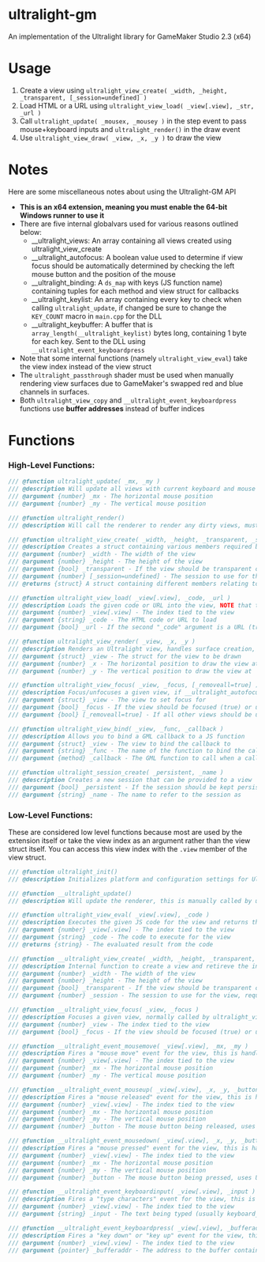 # ultralight-gm
An implementation of the Ultralight library for GameMaker Studio 2.3 (x64)

# Usage
1. Create a view using `ultralight_view_create( _width, _height, _transparent, [_session=undefined] )`
2. Load HTML or a URL using `ultralight_view_load( _view[.view], _str, _url )`
3. Call `ultralight_update( _mousex, _mousey )` in the step event to pass mouse+keyboard inputs and `ultralight_render()` in the draw event
4. Use `ultralight_view_draw( _view, _x, _y )` to draw the view

# Notes
Here are some miscellaneous notes about using the Ultralight-GM API
- **This is an x64 extension, meaning you must enable the 64-bit Windows runner to use it**
- There are five internal globalvars used for various reasons outlined below:
  - \_\_ultralight_views: An array containing all views created using ultralight_view_create
  - \_\_ultralight_autofocus: A boolean value used to determine if view focus should be automatically determined by checking the left mouse button and the position of the mouse
  - \_\_ultralight_binding: A `ds_map` with keys (JS function name) containing tuples for each method and view struct for callbacks
  - \_\_ultralight_keylist: An array containing every key to check when calling `ultralight_update`, if changed be sure to change the `KEY_COUNT` macro in `main.cpp` for the DLL
  - \_\_ultralight_keybuffer: A buffer that is `array_length(__ultralight_keylist)` bytes long, containing 1 byte for each key. Sent to the DLL using `__ultralight_event_keyboardpress`
- Note that some internal functions (namely `ultralight_view_eval`) take the view index instead of the view struct
- The `ultralight_passthrough` shader must be used when manually rendering view surfaces due to GameMaker's swapped red and blue channels in surfaces.
- Both `ultralight_view_copy` and `__ultralight_event_keyboardpress` functions use **buffer addresses** instead of buffer indices

# Functions
### High-Level Functions:
```js
/// @function ultralight_update( _mx, _my )
/// @description Will update all views with current keyboard and mouse input (and position), must be called every frame
/// @argument {number} _mx - The horizontal mouse position
/// @argument {number} _my - The vertical mouse position

/// @function ultralight_render()
/// @description Will call the renderer to render any dirty views, must be called every frame

/// @function ultralight_view_create( _width, _height, _transparent, _session )
/// @description Creates a struct containing various members required by other GML functions to update and render the view
/// @argument {number} _width - The width of the view
/// @argument {number} _height - The height of the view
/// @argument {bool} _transparent - If the view should be transparent or not
/// @argument {number} [_session=undefined] - The session to use for the view, retains localStorage and other things; not required
/// @returns {struct} A struct containing different members relating to the newly created view

/// @function ultralight_view_load( _view[.view], _code, _url )
/// @description Loads the given code or URL into the view, NOTE that the _view argument must be a view index rather than a view struct
/// @argument {number} _view[.view] - The index tied to the view
/// @argument {string} _code - The HTML code or URL to load
/// @argument {bool} _url - If the second "_code" argument is a URL (true) or not (false)

/// @function ultralight_view_render( _view, _x, _y )
/// @description Renders an Ultralight view, handles surface creation, copies the view bitmap if needed, and sets view passthrough shader to swap red and blue channels
/// @argument {struct} _view - The struct for the view to be drawn
/// @argument {number} _x - The horizontal position to draw the view at
/// @argument {number} _y - The vertical position to draw the view at

/// @function ultralight_view_focus( _view, _focus, [_removeall=true] )
/// @description Focus/unfocuses a given view, if __ultralight_autofocus is true then the function will automatically unfocus all views except for the given view
/// @argument {struct} _view - The view to set focus for
/// @argument {bool} _focus - If the view should be focused (true) or unfocused (false)
/// @argument {bool} [_removeall=true] - If all other views should be unfocused, if not provided then __ultralight_autofocus will be checked

/// @function ultralight_view_bind( _view, _func, _callback )
/// @description Allows you to bind a GML callback to a JS function
/// @argument {struct} _view - The view to bind the callback to
/// @argument {string} _func - The name of the function to bind the callback to
/// @argument {method} _callback - The GML function to call when a callback is recieved from the JS function

/// @function ultralight_session_create( _persistent, _name )
/// @description Creates a new session that can be provided to a view
/// @argument {bool} _persistent - If the session should be kept persistent between launches
/// @argument {string} _name - The name to refer to the session as
```
### Low-Level Functions:
These are considered low level functions because most are used by the extension itself or take the view index as an argument rather than the view struct itself. You can access this view index with the `.view` member of the view struct.
```js
/// @function ultralight_init()
/// @description Initializes platform and configuration settings for Ultralight, this is automatically called by the extension itself so it is recommended NOT to call manually

/// @function __ultralight_update()
/// @description Will update the renderer, this is manually called by ultralight_update and is normally not required to be called manually

/// @function ultralight_view_eval( _view[.view], _code )
/// @description Executes the given JS code for the view and returns the result as a string
/// @argument {number} _view[.view] - The index tied to the view
/// @argument {string} _code - The code to execute for the view
/// @returns {string} - The evaluated result from the code

/// @function __ultralight_view_create( _width, _height, _transparent, _session )
/// @description Internal function to create a view and retireve the index for it, this is called by ultralight_view_create
/// @argument {number} _width - The width of the view
/// @argument {number} _height - The height of the view
/// @argument {bool} _transparent - If the view should be transparent or not
/// @argument {number} _session - The session to use for the view, required for function call (provide -1 if no session is needed)

/// @function __ultralight_view_focus( _view, _focus )
/// @description Focuses a given view, normally called by ultralight_view_focus but can be used for more control
/// @argument {number} _view - The index tied to the view
/// @argument {bool} _focus - If the view should be focused (true) or unfocused (false)

/// @function __ultralight_event_mousemove( _view[.view], _mx, _my )
/// @description Fires a "mouse move" event for the view, this is handled by ultralight_update
/// @argument {number} _view[.view] - The index tied to the view
/// @argument {number} _mx - The horizontal mouse position
/// @argument {number} _my - The vertical mouse position

/// @function __ultralight_event_mouseup( _view[.view], _x, _y, _button )
/// @description Fires a "mouse released" event for the view, this is handled by ultralight_update
/// @argument {number} _view[.view] - The index tied to the view
/// @argument {number} _mx - The horizontal mouse position
/// @argument {number} _my - The vertical mouse position
/// @argument {number} _button - The mouse button being released, uses UltralightButton enum (does not map to GM constants)

/// @function __ultralight_event_mousedown( _view[.view], _x, _y, _button )
/// @description Fires a "mouse pressed" event for the view, this is handled by ultralight_update
/// @argument {number} _view[.view] - The index tied to the view
/// @argument {number} _mx - The horizontal mouse position
/// @argument {number} _my - The vertical mouse position
/// @argument {number} _button - The mouse button being pressed, uses UltralightButton enum (does not map to GM constants)

/// @function __ultralight_event_keyboardinput( _view[.view], _input )
/// @description Fires a "type characters" event for the view, this is handled by ultralight_update
/// @argument {number} _view[.view] - The index tied to the view
/// @argument {string} _input - The text being typed (usually keyboard_string)

/// @function __ultralight_event_keyboardpress( _view[.view], _bufferaddr )
/// @description Fires a "key down" or "key up" event for the view, this is handled by ultralight_update
/// @argument {number} _view[.view] - The index tied to the view
/// @argument {pointer} _bufferaddr - The address to the buffer containing keyboard input states, buffer must be KEY_COUNT bytes long and contain either 0 (none), 1 (pressed), or 2 (released)
```
